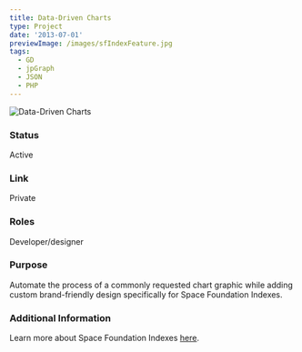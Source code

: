 ```yaml
---
title: Data-Driven Charts
type: Project
date: '2013-07-01'
previewImage: /images/sfIndexFeature.jpg
tags:
  - GD
  - jpGraph
  - JSON
  - PHP
---
```

![Data-Driven Charts](/images/index.png)

### Status

Active

### Link

Private

### Roles

Developer/designer

### Purpose

Automate the process of a commonly requested chart graphic while adding custom brand-friendly design specifically for Space Foundation Indexes.

### Additional Information

Learn more about Space Foundation Indexes [here](http://www.spacefoundation.org/programs/research-and-analysis/space-foundation-indexes).

